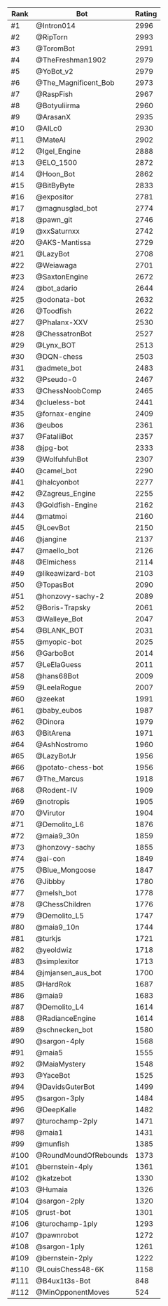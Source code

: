 Rank|Bot|Rating
---|---|---
#1|@Intron014|2996
#2|@RipTorn|2993
#3|@ToromBot|2991
#4|@TheFreshman1902|2979
#5|@YoBot_v2|2979
#6|@The_Magnificent_Bob|2973
#7|@RaspFish|2967
#8|@Botyuliirma|2960
#9|@ArasanX|2935
#10|@AILc0|2930
#11|@MateAI|2902
#12|@Igel_Engine|2888
#13|@ELO_1500|2872
#14|@Hoon_Bot|2862
#15|@BitByByte|2833
#16|@expositor|2781
#17|@magnusglad_bot|2774
#18|@pawn_git|2746
#19|@xxSaturnxx|2742
#20|@AKS-Mantissa|2729
#21|@LazyBot|2708
#22|@Weiawaga|2701
#23|@SaxtonEngine|2672
#24|@bot_adario|2644
#25|@odonata-bot|2632
#26|@Toodfish|2622
#27|@Phalanx-XXV|2530
#28|@ChessatronBot|2527
#29|@Lynx_BOT|2513
#30|@DQN-chess|2503
#31|@admete_bot|2483
#32|@Pseudo-0|2467
#33|@ChessNoobComp|2465
#34|@clueless-bot|2441
#35|@fornax-engine|2409
#36|@eubos|2361
#37|@FataliiBot|2357
#38|@jpg-bot|2333
#39|@WolfuhfuhBot|2307
#40|@camel_bot|2290
#41|@halcyonbot|2277
#42|@Zagreus_Engine|2255
#43|@Goldfish-Engine|2162
#44|@matmoi|2160
#45|@LoevBot|2150
#46|@jangine|2137
#47|@maello_bot|2126
#48|@Elmichess|2114
#49|@likeawizard-bot|2103
#50|@TopasBot|2090
#51|@honzovy-sachy-2|2089
#52|@Boris-Trapsky|2061
#53|@Walleye_Bot|2047
#54|@BLANK_BOT|2031
#55|@myopic-bot|2025
#56|@GarboBot|2014
#57|@LeElaGuess|2011
#58|@hans68Bot|2009
#59|@LeelaRogue|2007
#60|@zeekat|1991
#61|@baby_eubos|1987
#62|@Dinora|1979
#63|@BitArena|1971
#64|@AshNostromo|1960
#65|@LazyBotJr|1956
#66|@potato-chess-bot|1956
#67|@The_Marcus|1918
#68|@Rodent-IV|1909
#69|@notropis|1905
#70|@Virutor|1904
#71|@Demolito_L6|1876
#72|@maia9_30n|1859
#73|@honzovy-sachy|1855
#74|@ai-con|1849
#75|@Blue_Mongoose|1847
#76|@Jibbby|1780
#77|@melsh_bot|1778
#78|@ChessChildren|1776
#79|@Demolito_L5|1747
#80|@maia9_10n|1744
#81|@turkjs|1721
#82|@yeoldwiz|1718
#83|@simplexitor|1713
#84|@jmjansen_aus_bot|1700
#85|@HardRok|1687
#86|@maia9|1683
#87|@Demolito_L4|1614
#88|@RadianceEngine|1614
#89|@schnecken_bot|1580
#90|@sargon-4ply|1568
#91|@maia5|1555
#92|@MaiaMystery|1548
#93|@YaceBot|1525
#94|@DavidsGuterBot|1499
#95|@sargon-3ply|1484
#96|@DeepKalle|1482
#97|@turochamp-2ply|1471
#98|@maia1|1431
#99|@munfish|1385
#100|@RoundMoundOfRebounds|1373
#101|@bernstein-4ply|1361
#102|@katzebot|1330
#103|@Humaia|1326
#104|@sargon-2ply|1320
#105|@rust-bot|1301
#106|@turochamp-1ply|1293
#107|@pawnrobot|1272
#108|@sargon-1ply|1261
#109|@bernstein-2ply|1222
#110|@LouisChess48-6K|1158
#111|@B4ux1t3s-Bot|848
#112|@MinOpponentMoves|524
